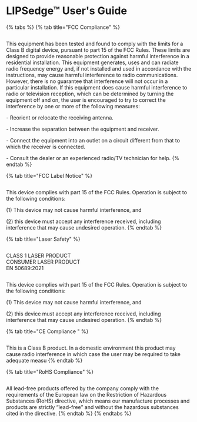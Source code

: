 # LIPSedge™ User's Guide

{% tabs %}
{% tab title="FCC Compliance" %}
<figure><img src="broken-reference" alt=""><figcaption></figcaption></figure>

This equipment has been tested and found to comply with the limits for a Class B digital device, pursuant to part 15 of the FCC Rules. These limits are designed to provide reasonable protection against harmful interference in a residential installation. This equipment generates, uses and can radiate radio frequency energy and, if not installed and used in accordance with the instructions, may cause harmful interference to radio communications. However, there is no guarantee that interference will not occur in a particular installation. If this equipment does cause harmful interference to radio or television reception, which can be determined by turning the equipment off and on, the user is encouraged to try to correct the interference by one or more of the following measures:

\- Reorient or relocate the receiving antenna.

\- Increase the separation between the equipment and receiver.

\- Connect the equipment into an outlet on a circuit different from that to which the receiver is connected.

\- Consult the dealer or an experienced radio/TV technician for help.
{% endtab %}

{% tab title="FCC Label Notice" %}
<figure><img src="broken-reference" alt=""><figcaption></figcaption></figure>

This device complies with part 15 of the FCC Rules. Operation is subject to the following conditions:

(1) This device may not cause harmful interference, and

(2) this device must accept any interference received, including interference that may cause undesired operation.
{% endtab %}

{% tab title="Laser Safety" %}
<figure><img src="broken-reference" alt=""><figcaption></figcaption></figure>

CLASS 1 LASER PRODUCT\
CONSUMER LASER PRODUCT\
EN 50689:2021

<figure><img src="broken-reference" alt=""><figcaption></figcaption></figure>

This device complies with part 15 of the FCC Rules. Operation is subject to the following conditions:

(1) This device may not cause harmful interference, and

(2) this device must accept any interference received, including interference that may cause undesired operation.
{% endtab %}

{% tab title="CE Compliance " %}
<figure><img src="broken-reference" alt=""><figcaption></figcaption></figure>

This is a Class B product. In a domestic environment this product may cause radio interference in which case the user may be required to take adequate measu
{% endtab %}

{% tab title="RoHS Compliance" %}
<figure><img src="broken-reference" alt=""><figcaption></figcaption></figure>

All lead-free products offered by the company comply with the requirements of the European law on the Restriction of Hazardous Substances (RoHS) directive, which means our manufacture processes and products are strictly “lead-free” and without the hazardous substances cited in the directive.
{% endtab %}
{% endtabs %}
